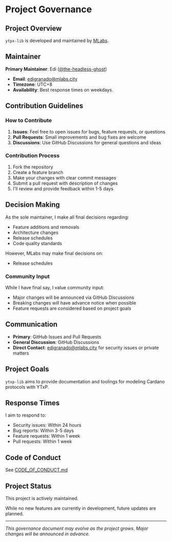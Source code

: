 # Project Governance

## Project Overview

`ytpx-lib` is developed and maintained by [MLabs](https://www.mlabs.city/).

## Maintainer

**Primary Maintainer**: Edi ([@the-headless-ghost](https://github.com/the-headless-ghost))

- **Email**: <edigranado@mlabs.city>
- **Timezone**: UTC+8
- **Availability**: Best response times on weekdays.

## Contribution Guidelines

### How to Contribute

1. **Issues**: Feel free to open issues for bugs, feature requests, or questions
2. **Pull Requests**: Small improvements and bug fixes are welcome
3. **Discussions**: Use GitHub Discussions for general questions and ideas

### Contribution Process

1. Fork the repository
2. Create a feature branch
3. Make your changes with clear commit messages
4. Submit a pull request with description of changes
5. I'll review and provide feedback within 1-5 days

## Decision Making

As the sole maintainer, I make all final decisions regarding:

- Feature additions and removals
- Architecture changes
- Release schedules
- Code quality standards

However, MLabs may make final decisions on:

- Release schedules

### Community Input

While I have final say, I value community input:

- Major changes will be announced via GitHub Discussions
- Breaking changes will have advance notice when possible
- Feature requests are considered based on project goals

## Communication

- **Primary**: GitHub Issues and Pull Requests
- **General Discussion**: GitHub Discussions
- **Direct Contact**: <edigranado@mlabs.city> for security issues or private matters

## Project Goals

`ytxp-lib` aims to provide documentation and toolings for modeling Cardano protocols with YTxP.

## Response Times
I aim to respond to:

- Security issues: Within 24 hours
- Bug reports: Within 3-5 days
- Feature requests: Within 1 week
- Pull requests: Within 1 week

## Code of Conduct

See [CODE_OF_CONDUCT.md](./CODE_OF_CONDUCT.md)

## Project Status

This project is actively maintained.

While no new features are currently in development, future updates are planned.

---
*This governance document may evolve as the project grows. Major changes will be announced in advance.*
